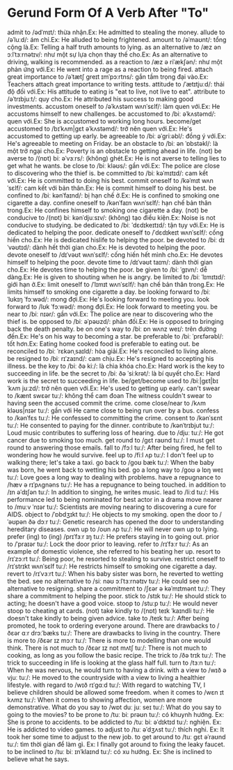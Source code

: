 # Gerund Form Of A Verb After "To"

admit to /ədˈmɪt/: thừa nhận.Ex: He admitted to stealing the money.
allude to /əˈluːd/: ám chỉ.Ex: He alluded to being frightened.
amount to /əˈmaʊnt/: tổng cộng là.Ex: Telling a half truth amounts to lying.
as an alternative to /æz ən ɔːlˈtɜːrnətɪv/: như một sự lựa chọn thay thế cho.Ex: As an alternative to driving, walking is recommended.
as a reaction to /æz ə riˈækʃən/: như một phản ứng với.Ex: He went into a rage as a reaction to being fired.
attach great importance to /əˈtætʃ ɡreɪt ɪmˈpɔːrtns/: gắn tầm trọng đại vào.Ex: Teachers attach great importance to writing tests.
attitude to /ˈætɪtjuːd/: thái độ đối với.Ex: His attitude to eating is "eat to live, not live to eat".
attribute to /əˈtrɪbjuːt/: quy cho.Ex: He attributed his success to making good investments.
accustom oneself to /əˈkʌstəm wʌnˈsɛlf/: làm quen với.Ex: He accustoms himself to new challenges.
be accustomed to /biː əˈkʌstəmd/: quen với.Ex: She is accustomed to working long hours.
become/get accustomed to /bɪˈkʌm|ɡɛt əˈkʌstəmd/: trở nên quen với.Ex: He's accustomed to getting up early.
be agreeable to /biː əˈɡriːəbl/: đồng ý với.Ex: He's agreeable to meeting on Friday.
be an obstacle to /biː ən ˈɒbstəkl/: là một trở ngại cho.Ex: Poverty is an obstacle to getting ahead in life.
(not) be averse to /(nɒt) biː əˈvɜːrs/: (không) ghét.Ex: He is not averse to telling lies to get what he wants.
be close to /biː kləʊs/: gần với.Ex: The police are close to discovering who the thief is.
be committed to /biː kəˈmɪtɪd/: cam kết với.Ex: He is committed to doing his best. 
commit oneself to /kəˈmɪt wʌnˈsɛlf/: cam kết với bản thân.Ex: He is commit himself to doing his best. 
be confined to /biː kənˈfaɪnd/: bị hạn chế ở.Ex: He is confined to smoking one cigarette a day. 
confine oneself to /kənˈfaɪn wʌnˈsɛlf/: hạn chế bản thân trong.Ex: He confines himself to smoking one cigarette a day. 
(not) be conducive to /(nɒt) biː kənˈdjuːsɪv/: (không) tạo điều kiện.Ex: Noise is not conducive to studying.
be dedicated to /biː ˈdɛdɪkeɪtɪd/: tận tụy với.Ex: He is dedicated to helping the poor. 
dedicate oneself to /ˈdɛdɪkeɪt wʌnˈsɛlf/: cống hiến cho.Ex: He is dedicated hislife to helping the poor. 
be devoted to /biː dɪˈvəʊtɪd/: dành hết thời gian cho.Ex: He is devoted to helping the poor. 
devote oneself to /dɪˈvəʊt wʌnˈsɛlf/: cống hiến hết mình cho.Ex: He devotes himself to helping the poor.
devote time to /dɪˈvəʊt taɪm/: dành thời gian cho.Ex: He devotes time to helping the poor.
be given to /biː ˈɡɪvn/: dễ dàng.Ex: He is given to shouting when he is angry.
be limited to /biː ˈlɪmɪtɪd/: giới hạn ở.Ex: 
limit oneself to /ˈlɪmɪt wʌnˈsɛlf/: hạn chế bản thân trong.Ex: He limits himself to smoking one cigarette a day.
be looking forward to /biː ˈlʊkɪŋ ˈfɔːwəd/: mong đợi.Ex: He's looking forward to meeting you. 
look forward to /lʊk ˈfɔːwəd/: mong đợi.Ex: He look forward to meeting you. 
be near to /biː nɪər/: gần với.Ex: The police are near to discovering who the thief is.
be opposed to /biː əˈpəʊzd/: phản đối.Ex: He is opposed to bringing back the death penalty.
be on one's way to /biː ɒn wʌnz weɪ/: trên đường đến.Ex: He's on his way to becoming a star.
be preferable to /biː ˈprɛfərəbl/: tốt hơn.Ex: Eating home cooked food is preferable to eating out.
be reconciled to /biː ˈrɛkənˌsaɪld/: hòa giải.Ex: He's reconciled to living alone.
be resigned to /biː rɪˈzaɪnd/: cam chịu.Ex: He's resigned to accepting his illness.
be the key to /biː ðə kiː/: là chìa khóa cho.Ex: Hard work is the key to succeeding in life.
be the secret to /biː ðə ˈsiːkrət/: là bí quyết cho.Ex: Hard work is the secret to succeeding in life.
be/get/become used to /biː|ɡɛt|bɪˈkʌm juːzd/: trở nên quen với.Ex: He's used to getting up early.
can't swear to /kænt swɛər tuː/: không thể cam đoan The witness couldn't swear to having seen the accused commit the crime.
come close/near to /kʌm kləʊs|nɪər tuː/: gần với He came close to being run over by a bus.
confess to /kənˈfɛs tuː/: He confessed to committing the crime.
consent to /kənˈsɛnt tuː/: He consented to paying for the dinner.
contribute to /kənˈtrɪbjut tuː/: Loud music contributes to suffering loss of hearing.
due to /djuː tuː/: He got cancer due to smoking too much.
get round to /ɡɛt raʊnd tuː/: I must get round to answering those emails.
fall to /fɔːl tuː/: After being fired, he fell to wondering how he would survive.
feel up to /fiːl ʌp tuː/: I don't feel up to walking there; let's take a taxi.
go back to /ɡoʊ bæk tuː/: When the baby was born, he went back to wetting his bed.
go a long way to /ɡoʊ ə lɒŋ weɪ tuː/: Love goes a long way to dealing with problems.
have a repugnance to /hæv ə rɪˈpʌɡnəns tuː/: He has a repugnance to being touched.
in addition to /ɪn əˈdɪʃən tuː/: In addition to singing, he writes music.
lead to /liːd tuː/: His performance led to being nominated for best actor in a drama
move nearer to /muːv ˈnɪər tuː/: Scientists are moving nearing to discovering a cure for AIDS.
object to /ˈɒbdʒɪkt tuː/: He objects to my smoking.
open the door to /ˈəʊpən ðə dɔːr tuː/: Genetic research has opened the door to understanding hereditary diseases.
own up to /oʊn ʌp tuː/: He will never own up to lying.
prefer (ing) to (ing) /prɪˈfɜːr ɪŋ tuː/: He prefers staying in to going out.
prior to /ˈpraɪər tuː/: Lock the door prior to leaving.
refer to /rɪˈfɜːr tuː/: As an example of domestic violence, she referred to his beating her up.
resort to /rɪˈzɔːrt tuː/: Being poor, he resorted to stealing to survive.
restrict oneself to /rɪˈstrɪkt wʌnˈsɛlf tuː/: He restricts himself to smoking one cigarette a day.
revert to /rɪˈvɜːrt tuː/: When his baby sister was born, he reverted to wetting the bed.
see no alternative to /siː nəʊ ɔːlˈtɜːrnətɪv tuː/: He could see no alternative to resigning.
share a commitment to /ʃɛər ə kəˈmɪtmənt tuː/: They share a commitment to helping the poor.
stick to /stɪk tuː/: He should stick to acting; he doesn't have a good voice.
stoop to /stuːp tuː/: He would never stoop to cheating at cards.
(not) take kindly to /(nɒt) teɪk ˈkaɪndli tuː/: He doesn't take kindly to being given advice.
take to /teɪk tuː/: After being promoted, he took to ordering everyone around.
There are drawbacks to /ðɛər ɑːr drɔːˈbæks tuː/: There are drawbacks to living in the country.
There is more to /ðɛər ɪz mɔːr tuː/: There is more to modelling than one would think.
There is not much to /ðɛər ɪz nɒt mʌtʃ tuː/: There is not much to cooking, as long as you follow the basic recipe.
The trick to /ðə trɪk tuː/: The trick to succeeding in life is looking at the glass half full.
turn to /tɜːn tuː/: When he was nervous, he would turn to having a drink.
with a view to /wɪð ə vjuː tuː/: He moved to the countryside with a view to living a healthier lifestyle.
with regard to /wɪð rɪˈɡɑːd tuː/: With regard to watching TV, I believe children should be allowed some freedom.
when it comes to /wɛn ɪt kʌmz tuː/: When it comes to showing affection, women are more demonstrative.
What do you say to /wɒt duː juː seɪ tuː/: What do you say to going to the movies?
to be prone to /tuː biː prəʊn tuː/: có khuynh hướng. Ex: She is prone to accidents.
to be addicted to /tuː biː əˈdɪktɪd tuː/: nghiện. Ex: He is addicted to video games.
to adjust to /tuː əˈdʒʌst tuː/: thích nghi. Ex: It took her some time to adjust to the new job.
to get around to /tuː gɛt əˈraʊnd tuː/: tìm thời gian để làm gì. Ex: I finally got around to fixing the leaky faucet.
to be inclined to /tuː biː ɪnˈklaɪnd tuː/: có xu hướng. Ex: She is inclined to believe what he says.